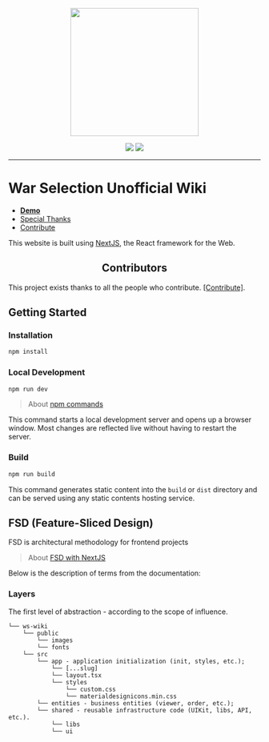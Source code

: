 <div align="center">
  <p><img width="256" src="https://media.discordapp.net/attachments/1219888807919358002/1294905045174849647/logo.png?ex=670cb5cc&is=670b644c&hm=ba2140dcff5ea8995d832f4d2d3b321f35cd3b13bee471d78756ecc8253bc7c9&=&format=webp&quality=lossless"/></p>
</div>
<div align="center">
  <img src="https://img.shields.io/badge/Next.js-black?logo=next.js&logoColor=white">
  <img src="https://img.shields.io/badge/TypeScript-3178C6?logo=typescript&logoColor=fff">
</div>
<hr />

# War Selection Unofficial Wiki

- **[Demo](https://corp-wswiki-7b20de-5457f5-91-108-122-37.traefik.me)**
- [Special Thanks](#special-thanks)
- [Contribute](#contributors)

This website is built using [NextJS](https://nextjs.org/), the React framework for the Web.

<h2 align="center">Contributors</h2>

This project exists thanks to all the people who contribute. [[Contribute]](https://github.com/WS-Modders/wiki/blob/master/.github/CONTRIBUTING.md).
<a href="https://github.com/WS-Modders/wiki/graphs/contributors"></a>

## Getting Started

### Installation
```bash
npm install
```

### Local Development
```bash
npm run dev
```
> About [npm commands](https://docs.npmjs.com/cli/v10/commands)

This command starts a local development server and opens up a browser window. Most changes are reflected live without having to restart the server.

### Build
```bash
npm run build
```

This command generates static content into the `build` or `dist` directory and can be served using any static contents hosting service.

## FSD (Feature-Sliced Design)
FSD is architectural methodology for frontend projects
> About [FSD with NextJS](https://feature-sliced.design/docs/guides/tech/with-nextjs)

Below is the description of terms from the documentation:

### Layers
The first level of abstraction - according to the scope of influence.

```
└── ws-wiki
    └── public
        └── images
        └── fonts
    └── src
        └── app - application initialization (init, styles, etc.);
            └── [...slug]
            └── layout.tsx
            └── styles
                └── custom.css
                └── materialdesignicons.min.css
        └── entities - business entities (viewer, order, etc.);
        └── shared - reusable infrastructure code (UIKit, libs, API, etc.).
            └── libs
            └── ui
```
